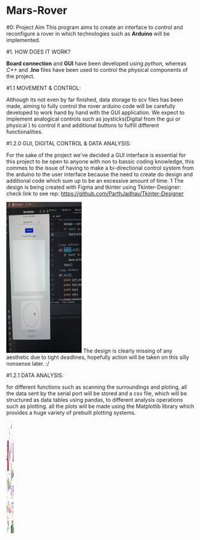 # Mars-Rover


#0: Project Aim
This program aims to create an interface to control and reconfigure a rover in which technologies such as **Arduino** will be implemented. 

#1. HOW DOES IT WORK?

**Board connection** and **GUI** have been developed using  *python*, whereas *C++* and **.Ino** files have been used to control the physical components of the project. 

#1.1 MOVEMENT & CONTROL: 

Although its not even by far finished, data storage to scv files has been made, aiming to fully control the rover arduino code will be carefully developed to work hand by hand with the GUI application. We expect to implement analogical controls such as joysticks(Digital from the gui or physical ) to control it and additional buttons to fulfill different functionalities.

#1.2.0 GUI, DIGITAL CONTROL & DATA ANALYSIS: 

For the sake of the project we've decided a GUI interface is essential for this project to be open to anyone with non to bassic coding knowledge, this commes to the issue of having to make a bi-directional control system from the arduino to the user interface because the need to create do design and additional code which sum up to be an excessive amount of time. 
1
The design is being created with Figma and tkinter using Tkinter-Designer: check link to see rep: https://github.com/ParthJadhav/Tkinter-Designer

<img alt="img_5.png" height="400" src="img_5.png" width="200"/>
The design is clearly missing of any aesthetic due to tight deadlines, hopefully action will be taken on this silly nonsense later. :/           


#1.2.1 DATA ANALYSIS: 

for different functions such as scanning the surroundings and ploting, all the data sent by the serial port will be stored and a csv file, which will be structured as data tables using pandas, to different analysis operations such as plotting. 
all the plots will be made using the Matplotlib library which provides a huge variety of prebuilt plotting systems.

<img alt="MatplotLib.png" height="300" src="Desription%20Images%20%28Ignore%29%2FMatplotLib.png" width="20"/>